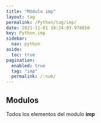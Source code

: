 ```yaml
---
title: "Módulo imp"
layout: tag
permalink: /Python/tag/imp/
date: 2021-11-01 10:24:03.978850
key: Python.imp
sidebar: 
  nav: python
aside: 
  toc: true
pagination: 
  enabled: true
  tag: "imp"
  permalink: /:num/
---
```


<h2>Modulos</h2>
Todos los elementos del modulo <strong>imp</strong>
